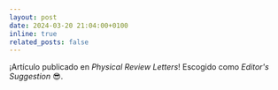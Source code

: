 ```yaml
---
layout: post
date: 2024-03-20 21:04:00+0100
inline: true
related_posts: false
---
```


¡Artículo publicado en _Physical Review Letters_! Escogido como _Editor's Suggestion_ :sunglasses:.
